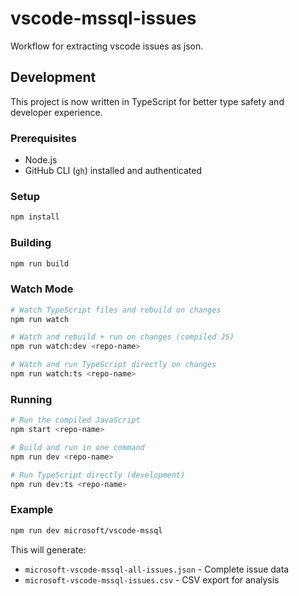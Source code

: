 # vscode-mssql-issues
Workflow for extracting vscode issues as json.

## Development

This project is now written in TypeScript for better type safety and developer experience.

### Prerequisites
- Node.js
- GitHub CLI (`gh`) installed and authenticated

### Setup
```bash
npm install
```

### Building
```bash
npm run build
```

### Watch Mode
```bash
# Watch TypeScript files and rebuild on changes
npm run watch

# Watch and rebuild + run on changes (compiled JS)
npm run watch:dev <repo-name>

# Watch and run TypeScript directly on changes
npm run watch:ts <repo-name>
```

### Running
```bash
# Run the compiled JavaScript
npm start <repo-name>

# Build and run in one command
npm run dev <repo-name>

# Run TypeScript directly (development)
npm run dev:ts <repo-name>
```

### Example
```bash
npm run dev microsoft/vscode-mssql
```

This will generate:
- `microsoft-vscode-mssql-all-issues.json` - Complete issue data
- `microsoft-vscode-mssql-issues.csv` - CSV export for analysis
